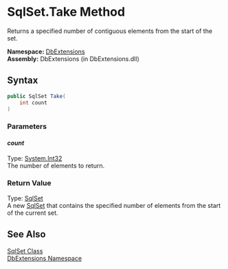 SqlSet.Take Method
==================
Returns a specified number of contiguous elements from the start of the set.

**Namespace:** [DbExtensions][1]  
**Assembly:** DbExtensions (in DbExtensions.dll)

Syntax
------

```csharp
public SqlSet Take(
	int count
)
```

### Parameters

#### *count*
Type: [System.Int32][2]  
The number of elements to return.

### Return Value
Type: [SqlSet][3]  
A new [SqlSet][3] that contains the specified number of elements from the start of the current set.

See Also
--------
[SqlSet Class][3]  
[DbExtensions Namespace][1]  

[1]: ../README.md
[2]: http://msdn.microsoft.com/en-us/library/td2s409d
[3]: README.md